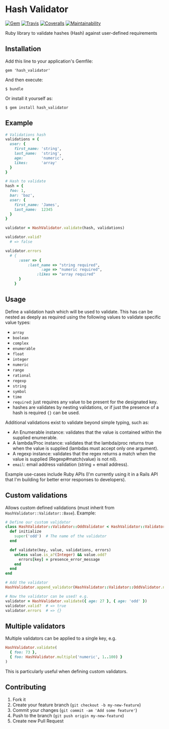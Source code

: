 # Hash Validator

[![Gem](https://img.shields.io/gem/v/hash_validator.svg)](https://rubygems.org/gems/hash_validator)
[![Travis](https://travis-ci.org/jamesbrooks/hash_validator.svg)](https://travis-ci.org/jamesbrooks/hash_validator)
[![Coveralls](https://img.shields.io/coveralls/jamesbrooks/hash_validator.svg)](https://coveralls.io/r/jamesbrooks/hash_validator)
[![Maintainability](https://api.codeclimate.com/v1/badges/dc6edc1b240860c5f5d9/maintainability)](https://codeclimate.com/github/JamesBrooks/hash_validator/maintainability)

Ruby library to validate hashes (Hash) against user-defined requirements

## Installation

Add this line to your application's Gemfile:

    gem 'hash_validator'

And then execute:

    $ bundle

Or install it yourself as:

    $ gem install hash_validator

## Example

```ruby
# Validations hash
validations = {
  user: {
    first_name: 'string',
    last_name:  'string',
    age:        'numeric',
    likes:      'array'
  }
}

# Hash to validate
hash = {
  foo: 1,
  bar: 'baz',
  user: {
    first_name: 'James',
    last_name:  12345
  }
}

validator = HashValidator.validate(hash, validations)

validator.valid?
  # => false

validator.errors
  # {
      :user => {
          :last_name => "string required",
                :age => "numeric required",
              :likes => "array required"
      }
    }
```

## Usage

Define a validation hash which will be used to validate. This has can be nested as deeply as required using the following values to validate specific value types:

* `array`
* `boolean`
* `complex`
* `enumerable`
* `float`
* `integer`
* `numeric`
* `range`
* `rational`
* `regexp`
* `string`
* `symbol`
* `time`
* `required`: just requires any value to be present for the designated key.
* hashes are validates by nesting validations, or if just the presence of a hash is required `{}` can be used.

Additional validations exist to validate beyond simple typing, such as:

* An Enumerable instance: validates that the value is contained within the supplied enumerable.
* A lambda/Proc instance: validates that the lambda/proc returns true when the value is supplied (lambdas must accept only one argument).
* A regexp instance: validates that the regex returns a match when the value is supplied (Regexp#match(value) is not nil).
* `email`: email address validation (string + email address).

Example use-cases include Ruby APIs (I'm currently using it in a Rails API that I'm building for better error responses to developers).

## Custom validations

Allows custom defined validations (must inherit from `HashValidator::Validator::Base`). Example:

```ruby
# Define our custom validator
class HashValidator::Validator::OddValidator < HashValidator::Validator::Base
  def initialize
    super('odd')  # The name of the validator
  end

  def validate(key, value, validations, errors)
    unless value.is_a?(Integer) && value.odd?
      errors[key] = presence_error_message
    end
  end
end

# Add the validator
HashValidator.append_validator(HashValidator::Validator::OddValidator.new)

# Now the validator can be used! e.g.
validator = HashValidator.validate({ age: 27 }, { age: 'odd' })
validator.valid?  # => true
validator.errors  # => {}
```

## Multiple validators

Multiple validators can be applied to a single key, e.g.

```ruby
HashValidator.validate(
  { foo: 73 },
  { foo: HashValidator.multiple('numeric', 1..100) }
)
```

This is particularly useful when defining custom validators.

## Contributing

1. Fork it
2. Create your feature branch (`git checkout -b my-new-feature`)
3. Commit your changes (`git commit -am 'Add some feature'`)
4. Push to the branch (`git push origin my-new-feature`)
5. Create new Pull Request
